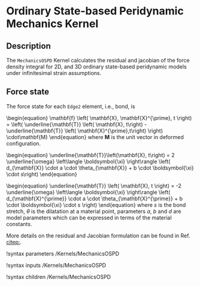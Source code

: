 # Ordinary State-based Peridynamic Mechanics Kernel

## Description

The `MechanicsOSPD` Kernel calculates the residual and jacobian of the force density integral for 2D, and 3D ordinary state-based peridynamic models under infinitesimal strain assumptions.

## Force state

The force state for each `Edge2` element, i.e., bond, is

\begin{equation}
  \mathbf{f} \left( \mathbf{X}, \mathbf{X}^{\prime}, t \right) = \left( \underline{\mathbf{T}} \left( \mathbf{X}, t\right) - \underline{\mathbf{T}} \left( \mathbf{X}^{\prime},t\right) \right) \cdot\mathbf{M}
\end{equation}
where $\mathbf{M}$ is the unit vector in deformed configuration.

\begin{equation}
  \underline{\mathbf{T}}\left(\mathbf{X}, t\right) = 2 \underline{\omega} \left\langle \boldsymbol{\xi} \right\rangle \left( d_{\mathbf{X}} \cdot a \cdot \theta_{\mathbf{X}} + b \cdot \boldsymbol{\xi} \cdot s\right)
\end{equation}

\begin{equation}
  \underline{\mathbf{T}} \left( \mathbf{X}, t \right) = -2 \underline{\omega} \left\langle \boldsymbol{\xi} \right\rangle \left( d_{\mathbf{X}^{\prime}} \cdot a \cdot \theta_{\mathbf{X}^{\prime}} + b \cdot \boldsymbol{\xi} \cdot s \right)
\end{equation}
where $s$ is the bond stretch, $\theta$ is the dilatation at a material point, parameters $a$, $b$ and $d$ are model parameters which can be expressed in terms of the material constants.

More details on the residual and Jacobian formulation can be found in Ref. [citep:](Hu2018irregular).

!syntax parameters /Kernels/MechanicsOSPD

!syntax inputs /Kernels/MechanicsOSPD

!syntax children /Kernels/MechanicsOSPD
